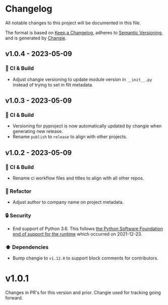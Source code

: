 # Changelog

All notable changes to this project will be documented in this file.

The format is based on [Keep a Changelog](https://keepachangelog.com/en/1.0.0/),
adheres to [Semantic Versioning](https://semver.org/spec/v2.0.0.html),
and is generated by [Changie](https://github.com/miniscruff/changie).

## v1.0.4 - 2023-05-09

### 🤖 CI & Build

- Adjust changie versioning to update module version in `__init__.py` instead of trying to set in flit metadata.

## v1.0.3 - 2023-05-09

### 🤖 CI & Build

- Versioning for pyproject is now automatically updated by changie when generating new release.
- Rename `publish` to `release` to align with other projects.

## v1.0.2 - 2023-05-09

### 🤖 CI & Build

- Rename ci workflow files and titles to align with all other repos.

### 🔨 Refactor

- Adjust author to company name on project metadata.

### 🔒 Security

- End support of Python 3.6. This follows [the Python Software Foundation end of support for the runtime](https://peps.python.org/pep-0494/#lifespan) which occurred on 2021-12-23.

### ⬆️ Dependencies

- Bump changie to `v1.12.0` to support block comments for contributors.

# v1.0.1

Changes in PR's for this version and prior.
Changie used for tracking going forward.
